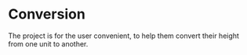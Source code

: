 # Conversion
 The project is for the user convenient, to help them convert their height from one unit to another.
